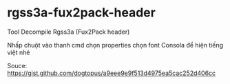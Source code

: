 # rgss3a-fux2pack-header
Tool Decompile Rgss3a (Fux2Pack header)

Nhấp chuột vào thanh cmd chọn properties chọn font Consola để hiện tiếng việt nhé

Souce: https://gist.github.com/dogtopus/a9eee9e9f513d4975ea5cac252d406cc
